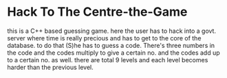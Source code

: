 # Hack To The Centre-the-Game
this is a C++ based guessing game. 
here the user has to hack into a govt. server where time is really precious
and has to get to the core of the database.
to do that (S)he has to guess a code.
There's three numbers in the code and the codes
multiply to give a certain no. and the codes add up to a certain no. as well. 
there are total 9 levels and each level becomes harder than the previous level.
